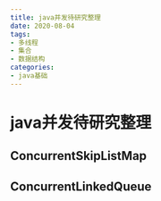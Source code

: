 ```yaml
---
title: java并发待研究整理
date: 2020-08-04
tags:
- 多线程
- 集合
- 数据结构
categories:
- java基础
---
```


# java并发待研究整理

## ConcurrentSkipListMap
## ConcurrentLinkedQueue